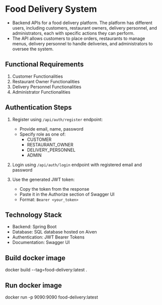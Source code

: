 # Food Delivery System

- Backend APIs for a food delivery platform. The platform has different users, including customers, restaurant owners, delivery personnel, and administrators, each with specific actions they can perform.
- The API allows customers to place orders, restaurants to manage menus, delivery personnel to handle deliveries, and administrators to oversee the system.

## Functional Requirements

1. Customer Functionalities
2. Restaurant Owner Functionalities
3. Delivery Personnel Functionalities
4. Administrator Functionalities

## Authentication Steps

1. Register using `/api/auth/register` endpoint:
    - Provide email, name, password
    - Specify role as one of:
        - CUSTOMER
        - RESTAURANT_OWNER
        - DELIVERY_PERSONNEL
        - ADMIN

2. Login using `/api/auth/login` endpoint with registered email and password
3. Use the generated JWT token:
    - Copy the token from the response
    - Paste it in the Authorize section of Swagger UI
    - Format: `Bearer <your_token>`

## Technology Stack

- Backend: Spring Boot
- Database: SQL database hosted on Aiven
- Authentication: JWT Bearer Tokens
- Documentation: Swagger UI

## Build docker image
docker build --tag=food-delivery:latest .

## Run docker image
docker run -p 9090:9090 food-delivery:latest